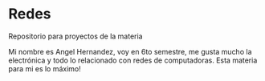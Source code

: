 # Redes
Repositorio para proyectos de la materia

Mi nombre es Angel Hernandez, voy en 6to semestre, me gusta mucho la electrónica y todo lo relacionado con redes de computadoras. Esta materia para mi es lo máximo!
